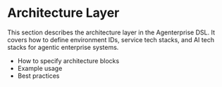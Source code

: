 # Architecture Layer

This section describes the architecture layer in the Agenterprise DSL. It covers how to define environment IDs, service tech stacks, and AI tech stacks for agentic enterprise systems.

- How to specify architecture blocks
- Example usage
- Best practices
